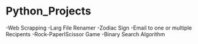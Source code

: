 # Python_Projects
-Web Scrapping 
-Larg File Renamer 
-Zodiac Sign 
-Email to one or multiple Recipents 
-Rock-PaperIScissor Game 
-Binary Search Algorithm
